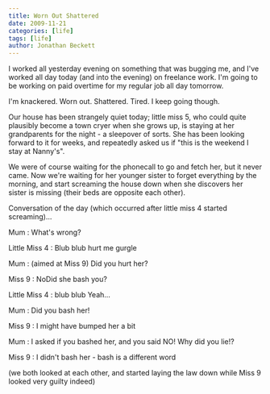 ```yaml
---
title: Worn Out Shattered
date: 2009-11-21
categories: [life]
tags: [life]
author: Jonathan Beckett
---
```


I worked all yesterday evening on something that was bugging me, and I've worked all day today (and into the evening) on freelance work. I'm going to be working on paid overtime for my regular job all day tomorrow.

I'm knackered. Worn out. Shattered. Tired. I keep going though.

Our house has been strangely quiet today; little miss 5, who could quite plausibly become a town cryer when she grows up, is staying at her grandparents for the night - a sleepover of sorts. She has been looking forward to it for weeks, and repeatedly asked us if "this is the weekend I stay at Nanny's".

We were of course waiting for the phonecall to go and fetch her, but it never came. Now we're waiting for her younger sister to forget everything by the morning, and start screaming the house down when she discovers her sister is missing (their beds are opposite each other).

Conversation of the day (which occurred after little miss 4 started screaming)...

Mum : What's wrong?

Little Miss 4 : Blub blub hurt me gurgle

Mum : (aimed at Miss 9) Did you hurt her?

Miss 9 : NoDid she bash you?

Little Miss 4 : blub blub Yeah...

Mum : Did you bash her!

Miss 9 : I might have bumped her a bit

Mum : I asked if you bashed her, and you said NO! Why did you lie!?

Miss 9 : I didn't bash her - bash is a different word

(we both looked at each other, and started laying the law down while Miss 9 looked very guilty indeed)